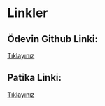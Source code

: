 # Linkler

## Ödevin Github Linki:
[Tıklayınız](https://github.com/hsynaktas99/HuseyinAktas-Hafta3-Odev.git)

## Patika Linki:
[Tıklayınız](https://app.patika.dev/hsynaktas)